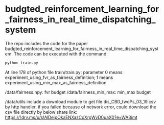 # budgted_reinforcement_learning_for_fairness_in_real_time_dispatching_system

The repo includes the code for the paper budgted_reinforcement_learning_for_fairness_in_real_time_dispatching_system. The code can be executed with the command:

```python
python train.py
```

At line 178 of python file train/train.py:  parameter 0 means experiment_using_fvr_as_fairness_definition; 1 means experiment_using_min_max_as_fairness_definition

/data/fairness.npy: fvr budget
/data/fairness_min_max: min_max budget

/data/utils include a download module to get file dis_CBD_twoPs_03_19.csv by http handler, if you failed because of network error, could download the csv file directly by below share link:
https://1drv.ms/u/s!AlDeipOkaENXazCoXrgWvD0uaX0?e=WA3imt
